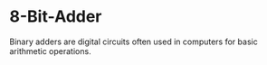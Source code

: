# 8-Bit-Adder
Binary adders are digital circuits often used in computers for basic arithmetic operations. 
